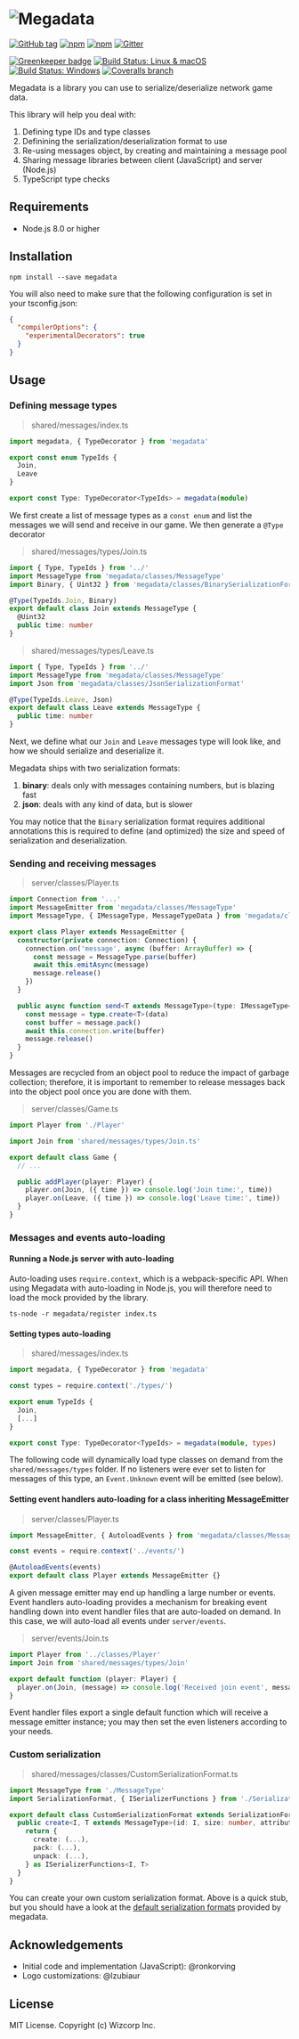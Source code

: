 # ![Megadata](./images/logo.png)

[![GitHub tag](https://img.shields.io/github/tag/Wizcorp/megadata.svg?style=flat-square)](https://github.com/Wizcorp/megadata/releases/latest)
[![npm](https://img.shields.io/npm/v/megadata.svg?style=flat-square)](https://www.npmjs.com/package/megadata)
[![npm](https://img.shields.io/npm/dt/megadata.svg?style=flat-square)](https://www.npmjs.com/package/megadata)
[![Gitter](https://img.shields.io/gitter/room/Wizcorp/megadata-typescript.svg?style=flat-square)](https://gitter.im/megadata-typescript/Lobby?utm_source=share-link&utm_medium=link&utm_campaign=share-link)

[![Greenkeeper badge](https://badges.greenkeeper.io/Wizcorp/megadata.svg?style=flat-square)](https://greenkeeper.io/)
[![Build Status: Linux & macOS](https://img.shields.io/travis/Wizcorp/megadata.svg?style=flat-square&label=ci%20linux%2Fmacos)](https://travis-ci.org/Wizcorp/megadata)
[![Build Status: Windows](https://img.shields.io/appveyor/ci/mage/megadata/master.svg?style=flat-square&label=ci%20windows)](https://ci.appveyor.com/project/mage/megadata/branch/master)
[![Coveralls branch](https://img.shields.io/coveralls/Wizcorp/megadata/master.svg?style=flat-square)](https://coveralls.io/github/Wizcorp/megadata)

Megadata is a library you can use to serialize/deserialize network game
data.

This library will help you deal with:

  1. Defining type IDs and type classes
  2. Definining the serialization/deserialization format to use
  3. Re-using messages object, by creating and maintaining a message pool
  4. Sharing message libraries between client (JavaScript) and server (Node.js)
  5. TypeScript type checks

## Requirements

  - Node.js 8.0 or higher

## Installation

```shell
npm install --save megadata
```

You will also need to make sure that the following configuration is set in your tsconfig.json:

```json
{
  "compilerOptions": {
    "experimentalDecorators": true
  }
}
```

## Usage

### Defining message types

> shared/messages/index.ts

```typescript
import megadata, { TypeDecorator } from 'megadata'

export const enum TypeIds {
  Join,
  Leave
}

export const Type: TypeDecorator<TypeIds> = megadata(module)
```

We first create a list of message types as a `const enum` and
list the messages we will send and receive in our game. We then
generate a `@Type` decorator

> shared/messages/types/Join.ts

```typescript
import { Type, TypeIds } from '../'
import MessageType from 'megadata/classes/MessageType'
import Binary, { Uint32 } from 'megadata/classes/BinarySerializationFormat'

@Type(TypeIds.Join, Binary)
export default class Join extends MessageType {
  @Uint32
  public time: number
}
```

> shared/messages/types/Leave.ts

```typescript
import { Type, TypeIds } from '../'
import MessageType from 'megadata/classes/MessageType'
import Json from 'megadata/classes/JsonSerializationFormat'

@Type(TypeIds.Leave, Json)
export default class Leave extends MessageType {
  public time: number
}
```


Next, we define what our `Join` and `Leave` messages type will look like, and
how we should serialize and deserialize it.

Megadata ships with two serialization formats:

  1. **binary**: deals only with messages containing numbers, but is blazing fast
  2. **json**: deals with any kind of data, but is slower

You may notice that the `Binary` serialization format requires additional annotations
this is required to define (and optimized) the size and speed of serialization and
deserialization.

### Sending and receiving messages

> server/classes/Player.ts

```typescript
import Connection from '...'
import MessageEmitter from 'megadata/classes/MessageType'
import MessageType, { IMessageType, MessageTypeData } from 'megadata/classes/MessageType'

export class Player extends MessageEmitter {
  constructor(private connection: Connection) {
    connection.on('message', async (buffer: ArrayBuffer) => {
      const message = MessageType.parse(buffer)
      await this.emitAsync(message)
      message.release()
    })
  }

  public async function send<T extends MessageType>(type: IMessageType<T>, data: MessageTypeData<T>) {
    const message = type.create<T>(data)
    const buffer = message.pack()
    await this.connection.write(buffer)
    message.release()
  }
}
```

Messages are recycled from an object pool to reduce the impact of garbage collection; therefore,
it is important to remember to release messages back into the object pool once you are done with them.

> server/classes/Game.ts

```typescript
import Player from './Player'

import Join from 'shared/messages/types/Join.ts'

export default class Game {
  // ...

  public addPlayer(player: Player) {
    player.on(Join, ({ time }) => console.log('Join time:', time))
    player.on(Leave, ({ time }) => console.log('Leave time:', time))
  }
}
```

### Messages and events auto-loading

#### Running a Node.js server with auto-loading

Auto-loading uses `require.context`, which is a webpack-specific
API. When using Megadata with auto-loading in Node.js, you will
therefore need to load the mock provided by the library.

```shell
ts-node -r megadata/register index.ts
```

#### Setting types auto-loading

> shared/messages/index.ts

```typescript
import megadata, { TypeDecorator } from 'megadata'

const types = require.context('./types/')

export enum TypeIds {
  Join,
  [...]
}

export const Type: TypeDecorator<TypeIds> = megadata(module, types)
```

The following code will dynamically load type classes on demand from
the `shared/messages/types` folder. If no listeners were ever set to
listen for messages of this type, an `Event.Unknown` event will be 
emitted (see below).

#### Setting event handlers auto-loading for a class inheriting MessageEmitter

> server/classes/Player.ts

```typescript
import MessageEmitter, { AutoloadEvents } from 'megadata/classes/MessageEmitter'

const events = require.context('../events/')

@AutoloadEvents(events)
export default class Player extends MessageEmitter {}
```

A given message emitter may end up handling a large number or events. Event
handlers auto-loading provides a mechanism for breaking event handling
down into event handler files that are auto-loaded on demand. In this
case, we will auto-load all events under `server/events`.


> server/events/Join.ts

```typescript
import Player from '../classes/Player'
import Join from 'shared/messages/types/Join'

export default function (player: Player) {
  player.on(Join, (message) => console.log('Received join event', message))
}
```

Event handler files export a single default function which will receive 
a message emitter instance; you may then set the even listeners according to
your needs.

### Custom serialization

> shared/messages/classes/CustomSerializationFormat.ts

```typescript
import MessageType from './MessageType'
import SerializationFormat, { ISerializerFunctions } from './SerializationFormat'

export default class CustomSerializationFormat extends SerializationFormat {
  public create<I, T extends MessageType>(id: I, size: number, attributes: any) {
    return {
      create: (...),
      pack: (...),
      unpack: (...),
    } as ISerializerFunctions<I, T>
  }
}
```

You can create your own custom serialization format. Above is a quick stub, but
you should have a look at the [default serialization formats](./classes) provided
by megadata.

## Acknowledgements

  - Initial code and implementation (JavaScript): @ronkorving
  - Logo customizations: @lzubiaur

## License

MIT License. Copyright (c) Wizcorp Inc.
